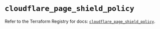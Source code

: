 # `cloudflare_page_shield_policy`

Refer to the Terraform Registry for docs: [`cloudflare_page_shield_policy`](https://registry.terraform.io/providers/cloudflare/cloudflare/5.4.0/docs/resources/page_shield_policy).
